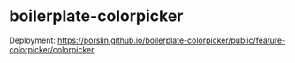 # boilerplate-colorpicker

Deployment: https://porslin.github.io/boilerplate-colorpicker/public/feature-colorpicker/colorpicker
